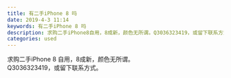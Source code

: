 ```yaml
---
title: 有二手iPhone 8 吗
date: 2019-4-3 11:14
keywords: 有二手iPhone 8 吗
description: 求购二手iPhone8自用，8成新，颜色无所谓。Q3036323419，或留下联系方式。
categories: used
---
```

<td class="t_f" id="postmessage_3381157">

求购二手iPhone 8 自用，8成新，颜色无所谓。<br/>
Q3036323419，或留下联系方式。<br/>
</td>
